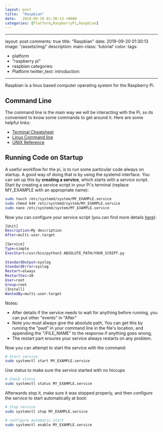 ```yaml
---
layout: post
title:  "Raspbian"
date:   2019-09-20 01:30:13 +0000
categories: [Platform,RaspberryPi,Raspbian]
---
```


---
layout: post
comments: true
title:  "Raspbian"
date:   2019-09-20 01:30:13
image: '/assets/img/'
description: 
main-class: 'tutorial'
color:
tags:
- platform
- "raspberry pi"
- raspbian
categories:
- Platform
twitter_text:
introduction: 
---

Raspbian is a linux based computer operating system for the Raspberry Pi. 

## Command Line
The command line is the main way we will be interacting with the Pi, so its
convenient to know some commands to get around it. Here are some helpful links:
* [Terminal Cheatsheet](https://www.thehackr.com/linux-terminal-cheat-sheet/)
* [Linux Command line](https://www.cheatography.com/davechild/cheat-sheets/linux-command-line/)
* [UNIX Reference](https://files.fosswire.com/2007/08/fwunixref.pdf)


## Running Code on Startup 
A useful workflow for the pi, is to run some particular code always on startup.
A good way of doing that is by using the systemd interface.  You can set up this by 
**creating a service**, which starts with a service script.
Start by creating a service script in your Pi's terminal
(replace MY_EXAMPLE with an appropriate name):

``` bash
sudo touch /etc/systemd/system/MY_EXAMPLE.service
sudo chmod 644 /etc/systemd/system/MY_EXAMPLE.service
sudo nano /etc/systemd/system/MY_EXAMPLE.service

```

Now you can configure your service script (you can find more details [here](https://www.digitalocean.com/community/tutorials/understanding-systemd-units-and-unit-files)):
```bash
[Unit]
Description=My description 
After=multi-user.target 
 
[Service]
Type=simple
ExecStart=/usr/bin/python3 ABSOLUTE_PATH/YOUR_SCRIPT.py
 
StandardOutput=syslog 
StandardError=syslog 
Restart=always
RestartSec=10
User=root
Group=root 
[Install]
WantedBy=multi-user.target

```

Notes:
* After details if the service needs to wait for anything before
running, you can put other "events" in "After"
* Note you must always give the absolute path, 
You can get this by running the "pwd"
in your command line in the file's location, 
and appending the "/FILE_NAME" to the response
if anything goes wrong,
* The restart part ensures your service always restarts on any problem.

Now you can attempt to start the service with the command:
```bash
# Start service
sudo systemctl start MY_EXAMPLE.service

```

Use status to make sure the service started with no hiccups

```bash
# Check status
sudo systemctl status MY_EXAMPLE.service
```

Afterwards stop it, make sure it was stopped properly, and then
configure the service to start automatically at boot:

```bash
# Stop service
sudo systemctl stop MY_EXAMPLE.service

# configure automatic start
sudo systemctl enable MY_EXAMPLE.service
```


